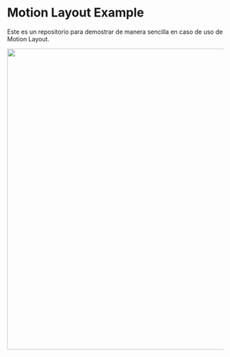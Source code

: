 # Motion Layout Example

Este es un repositorio para demostrar de manera sencilla en caso de uso de Motion Layout.

<img src="/videos/preview.gif" height="700" />
